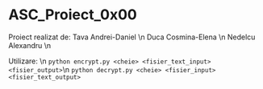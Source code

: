 # ASC_Proiect_0x00

Proiect realizat de:
Tava Andrei-Daniel \n
Duca Cosmina-Elena \n
Nedelcu Alexandru \n


Utilizare: \n
```python encrypt.py <cheie> <fisier_text_input> <fisier_output>```\n
```python decrypt.py <cheie> <fisier_input> <fisier_text_output>```
